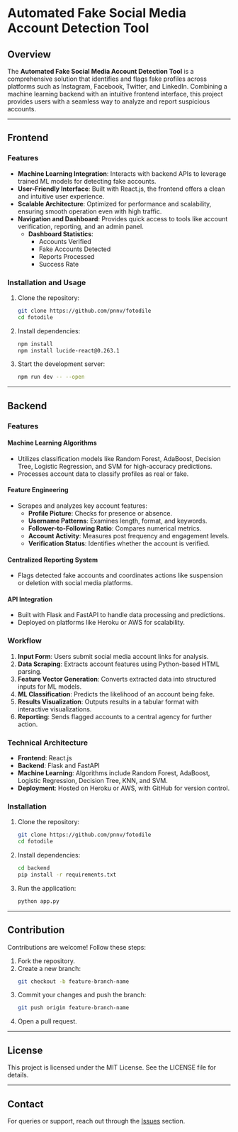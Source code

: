 # Automated Fake Social Media Account Detection Tool

## Overview
The **Automated Fake Social Media Account Detection Tool** is a comprehensive solution that identifies and flags fake profiles across platforms such as Instagram, Facebook, Twitter, and LinkedIn. Combining a machine learning backend with an intuitive frontend interface, this project provides users with a seamless way to analyze and report suspicious accounts.

---

## Frontend

### Features
- **Machine Learning Integration**: Interacts with backend APIs to leverage trained ML models for detecting fake accounts.
- **User-Friendly Interface**: Built with React.js, the frontend offers a clean and intuitive user experience.
- **Scalable Architecture**: Optimized for performance and scalability, ensuring smooth operation even with high traffic.
- **Navigation and Dashboard**: Provides quick access to tools like account verification, reporting, and an admin panel.
  - **Dashboard Statistics**:
    - Accounts Verified
    - Fake Accounts Detected
    - Reports Processed
    - Success Rate

### Installation and Usage
1. Clone the repository:
   ```bash
   git clone https://github.com/pnnv/fotodile
   cd fotodile
   ```
2. Install dependencies:
   ```bash
   npm install
   npm install lucide-react@0.263.1
   ```
3. Start the development server:
   ```bash
   npm run dev -- --open
   ```

---

## Backend

### Features
#### Machine Learning Algorithms
- Utilizes classification models like Random Forest, AdaBoost, Decision Tree, Logistic Regression, and SVM for high-accuracy predictions.
- Processes account data to classify profiles as real or fake.

#### Feature Engineering
- Scrapes and analyzes key account features:
  - **Profile Picture**: Checks for presence or absence.
  - **Username Patterns**: Examines length, format, and keywords.
  - **Follower-to-Following Ratio**: Compares numerical metrics.
  - **Account Activity**: Measures post frequency and engagement levels.
  - **Verification Status**: Identifies whether the account is verified.

#### Centralized Reporting System
- Flags detected fake accounts and coordinates actions like suspension or deletion with social media platforms.

#### API Integration
- Built with Flask and FastAPI to handle data processing and predictions.
- Deployed on platforms like Heroku or AWS for scalability.

### Workflow
1. **Input Form**: Users submit social media account links for analysis.
2. **Data Scraping**: Extracts account features using Python-based HTML parsing.
3. **Feature Vector Generation**: Converts extracted data into structured inputs for ML models.
4. **ML Classification**: Predicts the likelihood of an account being fake.
5. **Results Visualization**: Outputs results in a tabular format with interactive visualizations.
6. **Reporting**: Sends flagged accounts to a central agency for further action.

### Technical Architecture
- **Frontend**: React.js
- **Backend**: Flask and FastAPI
- **Machine Learning**: Algorithms include Random Forest, AdaBoost, Logistic Regression, Decision Tree, KNN, and SVM.
- **Deployment**: Hosted on Heroku or AWS, with GitHub for version control.

### Installation
1. Clone the repository:
   ```bash
   git clone https://github.com/pnnv/fotodile
   cd fotodile
   ```
2. Install dependencies:
   ```bash
   cd backend
   pip install -r requirements.txt
   ```
3. Run the application:
   ```bash
   python app.py
   ```

---

## Contribution
Contributions are welcome! Follow these steps:
1. Fork the repository.
2. Create a new branch:
   ```bash
   git checkout -b feature-branch-name
   ```
3. Commit your changes and push the branch:
   ```bash
   git push origin feature-branch-name
   ```
4. Open a pull request.

---

## License
This project is licensed under the MIT License. See the LICENSE file for details.

---

## Contact
For queries or support, reach out through the [Issues](https://github.com/fotodile/issues) section.

